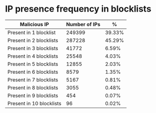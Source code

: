 # IP presence frequency in blocklists
| Malicious IP | Number of IPs | % |
|----|----|----|
| Present in 1 blocklist | 249399 | 39.33% |
| Present in 2 blocklists | 287228 | 45.29% |
| Present in 3 blocklists | 41772 | 6.59% |
| Present in 4 blocklists | 25548 | 4.03% |
| Present in 5 blocklists | 12855 | 2.03% |
| Present in 6 blocklists | 8579 | 1.35% |
| Present in 7 blocklists | 5167 | 0.81% |
| Present in 8 blocklists | 3055 | 0.48% |
| Present in 9 blocklists | 454 | 0.07% |
| Present in 10 blocklists | 96 | 0.02% |
